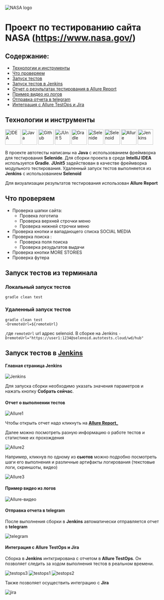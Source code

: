 ![NASA logo](/media/logo/Nasa-logo.jpg)
# Проект по тестированию сайта NASA (https://www.nasa.gov/)

## Содержание:

- [Технологии и инструменты](#технологии-и-инструменты)
- [Что проверяем](#что-проверяем)
- [Запуск тестов](#запуск-тестов-из-терминала)
- [Запуск тестов в Jenkins](#запуск-тестов-в-jenkins)
- [Отчет о результатах тестирования в Allure Report](#отчет-о-выполнении-тестов)
- [Пример видео из логов](#пример-видео-из-логов)
- [Отправка отчета в telegram](#отправка-отчета-в-telegram)
- [Интеграция с Allure TestOps и Jira](#интеграция-с-allure-testops-и-jira)

## Технологии и инструменты

<p align="left">
<a href="https://www.jetbrains.com/idea/"><img src="media/logo/Intelij_IDEA.svg" width="50" height="50"  alt="IDEA" title="IntelliJ IDEA"/></a>
<a href="https://www.java.com/"><img src="media/logo/Java.svg" width="50" height="50" alt="Java" title="Java"/></a>
<a href="https://github.com/"><img src="media/logo/GitHub.svg" width="50" height="50" alt="Github" title="GitHub"/></a>
<a href="https://junit.org/junit5/"><img src="media/logo/JUnit5.svg" width="50" height="50" alt="JUnit 5" title="JUnit 5"/></a>
<a href="https://gradle.org/"><img src="media/logo/Gradle.svg" width="50" height="50" alt="Gradle" title="Gradle"/></a>
<a href="https://selenide.org/"><img src="media/logo/Selenide.svg" width="50" height="50" alt="Selenide" title="Selenide"/></a>
<a href="https://aerokube.com/selenoid/"><img src="media/logo/Selenoid.svg" width="50" height="50" alt="Selenoid" title="Selenoid"/></a>
<a href="https://github.com/allure-framework/allure2"><img src="media/logo/Allure_Report.svg" width="50" height="50" alt="Allure" title="Allure"/></a>
<a href="https://www.jenkins.io/"><img src="media/logo/Jenkins.svg" width="50" height="50" alt="Jenkins" title="Jenkins"/></a>
</p>

В проекте автотесты написаны на **Java** с использованием фреймворка для тестирования **Selenide**. Для сборки проекта в среде **IntelliJ IDEA** используется **Gradle**.
**JUnit5** задействован в качестве фреймворка модульного тестирования. Удаленный запуск тестов выполняется из **Jenkins** с использованием **Selenoid** 

Для визуализации результатов тестирования использован **Allure Report**

## Что проверяем

* Проверка шапки сайта:
  - Провека логотипа
  - Проверка верхней строчки меню
  - Проверка нижней строчки меню
* Проверка кнопки и вападающего списка SOCIAL MEDIA
* Проверка поиска :
  - Проверка поля поиска
  - Проверка резудьтатов выдачи
* Проверка кнопки MORE STORIES
* Проверка футера

## Запуск тестов из терминала

### Локальный запуск тестов

```
gradle clean test
```

### Удаленный запуск тестов

```
gradle clean test
-DremoteUrl=${remoteUrl}
```
,где `remoteUrl` url адрес selenoid. В сборкe на Jenkins  `-DremoteUrl="https://user1:1234@selenoid.autotests.cloud/wd/hub" `
      
## Запуск тестов в [Jenkins](https://jenkins.autotests.cloud/job/C16-karabass18-diplom)

#### Главная страница Jenkins

![Jenkins](media/img/Jenkins.jpg)

Для запуска сборки необходимо указать значения параметров и нажать кнопку __Собрать сейчас__.

#### Отчет о выполнении тестов

![Allure1](media/img/Allure1.jpg)

  Чтобы открыть отчет надо кликнуть на [__Allure Report___ ](https://jenkins.autotests.cloud/job/C16-karabass18-diplom/allure/)
  
  Далее можно посмотреть разную информацию о работе тестов и статистике их прохождения

![Allure2](media/img/Allure2.jpg)

  Например, кликнув по одному из **сьютов** можно подробно посмотреть шаги его выполнения и различные артифакты логирования (текстовые логи, скриншоты, видео)
  

![Allure3](media/img/Allure3.jpg)

#### Пример видео из логов


![Allure-видео](media/img/allure-video.gif)

#### Отправка отчета в telegram

После выполнения сборки в **Jenkins** автоматически отправляется отчет в **telegram**


![telegram](media/img/telegram.jpg)


#### Интеграция с Allure TestOps и Jira

Сборка в **Jenkins** инткгрирована с отчетом в **Allure TestOps**.
Он позволяет следить за ходом выполнения тестов в реальном времени.

![testops3](media/img/testops3.jpg)
![testops1](media/img/testops1.jpg)
![testops2](media/img/testops2.jpg)

Также позволяет осуществить интеграцию с **Jira**

![jira](media/img/jira.jpg)




